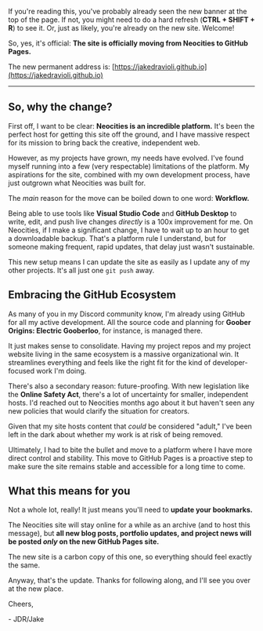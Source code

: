 If you're reading this, you've probably already seen the new banner at the top of the page. If not, you might need to do a hard refresh (**CTRL + SHIFT + R**) to see it. Or, just as likely, you're already on the new site. Welcome!

So, yes, it's official: **The site is officially moving from Neocities to GitHub Pages.**

The new permanent address is: [https://jakedravioli.github.io](https://jakedravioli.github.io)

---

## So, why the change?

First off, I want to be clear: **Neocities is an incredible platform.** It's been the perfect host for getting this site off the ground, and I have massive respect for its mission to bring back the creative, independent web.

However, as my projects have grown, my needs have evolved. I've found myself running into a few (very respectable) limitations of the platform. My aspirations for the site, combined with my own development process, have just outgrown what Neocities was built for.

The *main* reason for the move can be boiled down to one word: **Workflow.**

Being able to use tools like **Visual Studio Code** and **GitHub Desktop** to write, edit, and push live changes *directly* is a 100x improvement for me. On Neocities, if I make a significant change, I have to wait up to an hour to get a downloadable backup. That's a platform rule I understand, but for someone making frequent, rapid updates, that delay just wasn't sustainable.

This new setup means I can update the site as easily as I update any of my other projects. It's all just one `git push` away.

## Embracing the GitHub Ecosystem

As many of you in my Discord community know, I'm already using GitHub for all my active development. All the source code and planning for **Goober Origins: Electric Gooberloo**, for instance, is managed there.

It just makes sense to consolidate. Having my project repos and my project website living in the same ecosystem is a massive organizational win. It streamlines everything and feels like the right fit for the kind of developer-focused work I'm doing.

There's also a secondary reason: future-proofing. With new legislation like the **Online Safety Act**, there's a lot of uncertainty for smaller, independent hosts. I'd reached out to Neocities months ago about it but haven't seen any new policies that would clarify the situation for creators.

Given that my site hosts content that *could* be considered "adult," I've been left in the dark about whether my work is at risk of being removed.

Ultimately, I had to bite the bullet and move to a platform where I have more direct control and stability. This move to GitHub Pages is a proactive step to make sure the site remains stable and accessible for a long time to come.

## What this means for you

Not a whole lot, really! It just means you'll need to **update your bookmarks.**

The Neocities site will stay online for a while as an archive (and to host this message), but **all new blog posts, portfolio updates, and project news will be posted *only* on the new GitHub Pages site.**

The new site is a carbon copy of this one, so everything should feel exactly the same.

Anyway, that's the update. Thanks for following along, and I'll see you over at the new place.

Cheers,

\- JDR/Jake